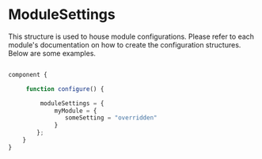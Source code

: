 # ModuleSettings

This structure is used to house module configurations.  Please refer to each module's documentation on how to create the configuration structures. Below are some examples.



```js

component {

     function configure() {

         moduleSettings = {
             myModule = {
                someSetting = "overridden"
             }
        };
    }
}
```
